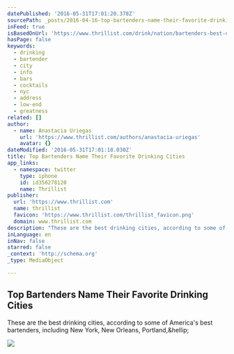 ```yaml
---
datePublished: '2016-05-31T17:01:20.378Z'
sourcePath: _posts/2016-04-16-top-bartenders-name-their-favorite-drinking-cities.md
inFeed: true
isBasedOnUrl: 'https://www.thrillist.com/drink/nation/bartenders-best-drinking-cities/food-and-drink'
hasPage: false
keywords:
  - drinking
  - bartender
  - city
  - info
  - bars
  - cocktails
  - nyc
  - address
  - low-end
  - greatness
related: []
author:
  - name: Anastacia Uriegas
    url: 'https://www.thrillist.com/authors/anastacia-uriegas'
    avatar: {}
dateModified: '2016-05-31T17:01:18.030Z'
title: Top Bartenders Name Their Favorite Drinking Cities
app_links:
  - namespace: twitter
    type: iphone
    id: id356278120
    name: Thrillist
publisher:
  url: 'https://www.thrillist.com'
  name: thrillist
  favicon: 'https://www.thrillist.com/thrillist_favicon.png'
  domain: www.thrillist.com
description: "These are the best drinking cities, according to some of America's best bartenders, including New York, New Orleans, Portland,&hellip;"
inLanguage: en
inNav: false
starred: false
_context: 'http://schema.org'
_type: MediaObject

---
```

<article style=""><h1>Top Bartenders Name Their Favorite Drinking Cities</h1><p>These are the best drinking cities, according to some of America's best bartenders, including New York, New Orleans, Portland,&amp;hellip;</p><img src="https://assets3.thrillist.com/v1/image/1667046/size/tmg-facebook_share" /></article>
